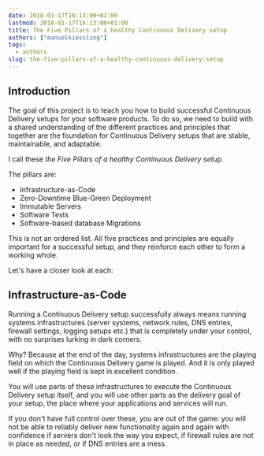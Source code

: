 ```yaml
---
date: 2018-01-17T16:13:00+01:00
lastmod: 2018-01-17T16:13:00+01:00
title: The Five Pillars of a healthy Continuous Delivery setup
authors: ["manuelkiessling"]
tags:
  - authors
slug: the-five-pillars-of-a-healthy-continuous-delivery-setup
---
```


## Introduction

The goal of this project is to teach you how to build successful Continuous Delivery setups for your software products. To do so, we need to build with a shared understanding of the different practices and principles that together are the foundation for Continuous Delivery setups that are stable, maintainable, and adaptable.

I call these *the Five Pillars of a healthy Continuous Delivery setup*.

The pillars are:

* Infrastructure-as-Code
* Zero-Downtime Blue-Green Deployment
* Immutable Servers
* Software Tests
* Software-based database Migrations

This is not an ordered list. All five practices and principles are equally important for a successful setup, and they reinforce each other to form a working whole.

Let's have a closer look at each:


## Infrastructure-as-Code

Running a Continuous Delivery setup successfully always means running systems infrastructures (server systems, network rules, DNS entries, firewall settings, logging setups etc.) that is completely under your control, with no surprises lurking in dark corners.

Why? Because at the end of the day, systems infrastructures are the playing field on which the Continuous Delivery game is played. And it is only played well if the playing field is kept in excellent condition.

You will use parts of these infrastructures to execute the Continuous Delivery setup itself, and you will use other parts as the delivery goal of your setup, the place where your applications and services will run.

If you don't have full control over these, you are out of the game: you will not be able to reliably deliver new functionality again and again with confidence if servers don't look the way you expect, if firewall rules are not in place as needed, or if DNS entries are a mess. 

